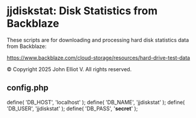 # jjdiskstat: Disk Statistics from Backblaze

These scripts are for downloading and processing hard disk statistics data from Backblaze:

 https://www.backblaze.com/cloud-storage/resources/hard-drive-test-data

© Copyright 2025 John Elliot V. All rights reserved.

## config.php

define( 'DB_HOST', 'localhost' );
define( 'DB_NAME', 'jjdiskstat' );
define( 'DB_USER', 'jjdiskstat' );
define( 'DB_PASS', '**secret**' );
